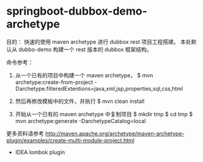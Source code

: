 # springboot-dubbox-demo-archetype

目的：
快速的使用 maven archetype 进行 dubbox rest 项目工程搭建。
本处默认从 dubbo-demo 构建一个 rest 版本的 dubbox 框架结构。

命令参考：

1. 从一个已有的项目中构建一个 maven archetype，
$ mvn archetype:create-from-project -Darchetype.filteredExtentions=java,xml,jsp,properties,sql,css,html

2. 然后再修改模板中的文件，并执行
$ mvn clean install

3. 开始从一个已有的 maven archetype 中复制项目
$ mkdir tmp
$ cd tmp
$ mvn archetype:generate -DarchetypeCatalog=local

更多资料请参考
http://maven.apache.org/archetype/maven-archetype-plugin/examples/create-multi-module-project.html
* IDEA lombok plugin 
